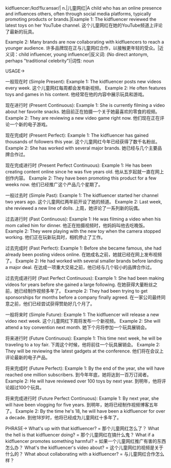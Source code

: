 kidfluencer:/kɪdˈfluːənsər/| n.|儿童网红|A child who has an online presence and influences others, often through social media platforms, typically promoting products or brands.|Example 1: The kidfluencer reviewed the latest toys on her YouTube channel.  这个儿童网红在她的YouTube频道上评论了最新的玩具。

Example 2:  Many brands are now collaborating with kidfluencers to reach a younger audience. 许多品牌现在正与儿童网红合作，以接触更年轻的受众。|近义词：child influencer, young influencer|反义词: (No direct antonym, perhaps "traditional celebrity")|词性: noun


USAGE->

一般现在时 (Simple Present):
Example 1:  The kidfluencer posts new videos every week.  这个儿童网红每周都会发布新视频。
Example 2:  He often features toys and games in his content. 他经常在他的内容中展示玩具和游戏。


现在进行时 (Present Continuous):
Example 1:  She is currently filming a video about her favorite snacks. 她目前正在拍摄一个关于她最喜欢的零食的视频。
Example 2:  They are reviewing a new video game right now. 他们现在正在评论一个新的电子游戏。


现在完成时 (Present Perfect):
Example 1:  The kidfluencer has gained thousands of followers this year.  这个儿童网红今年已经获得了数千名粉丝。
Example 2:  She has worked with several major brands. 她已经与几个主要品牌合作过。


现在完成进行时 (Present Perfect Continuous):
Example 1:  He has been creating content online since he was five years old.  他从五岁起就一直在网上创作内容。
Example 2:  They have been promoting this product for a few weeks now. 他们已经推广这个产品几个星期了。


一般过去时 (Simple Past):
Example 1:  The kidfluencer started her channel two years ago.  这个儿童网红两年前开设了她的频道。
Example 2:  Last week, she reviewed a new line of dolls. 上周，她评论了一系列新的玩偶。


过去进行时 (Past Continuous):
Example 1:  He was filming a video when his mom called him for dinner.  他正在拍摄视频时，他妈妈叫他去吃晚饭。
Example 2:  They were playing with the new toy when the camera stopped working. 他们正在玩新玩具时，相机停止了工作。


过去完成时 (Past Perfect):
Example 1:  Before she became famous, she had already been posting videos online. 在她成名之前，她就已经在网上发布视频了。
Example 2:  He had worked with several smaller brands before landing a major deal. 在达成一项重大交易之前，他已经与几个较小的品牌合作过。


过去完成进行时 (Past Perfect Continuous):
Example 1:  She had been making videos for years before she gained a large following.  在她获得大量粉丝之前，她已经制作视频多年了。
Example 2:  They had been trying to get sponsorships for months before a company finally agreed. 在一家公司最终同意之前，他们已经尝试获得赞助好几个月了。


一般将来时 (Simple Future):
Example 1:  The kidfluencer will release a new video next week.  这个儿童网红下周将发布一个新视频。
Example 2:  She will attend a toy convention next month. 她下个月将参加一个玩具展销会。


将来进行时 (Future Continuous):
Example 1: This time next week, he will be traveling to a toy fair. 下周这个时候，他将前往一个玩具展销会。
Example 2:  They will be reviewing the latest gadgets at the conference. 他们将在会议上评论最新的电子产品。


将来完成时 (Future Perfect):
Example 1:  By the end of the year, she will have reached one million subscribers.  到今年年底，她将达到一百万订阅者。
Example 2: He will have reviewed over 100 toys by next year. 到明年，他将评论超过100个玩具。


将来完成进行时 (Future Perfect Continuous):
Example 1: By next year, she will have been vlogging for five years. 到明年，她将已经制作视频博客五年了。
Example 2: By the time he's 18, he will have been a kidfluencer for over a decade. 到他18岁时，他将已经成为儿童网红十多年了。


PHRASE->
What's up with that kidfluencer? = 那个儿童网红怎么了？
What the hell is that kidfluencer doing? = 那个儿童网红在搞什么鬼？
What if a kidfluencer promotes something harmful? = 如果一个儿童网红推广有害的东西怎么办？
What's the kidfluencer's video about? =  这个儿童网红的视频是关于什么的？
What about collaborating with a kidfluencer? =  与儿童网红合作怎么样？

